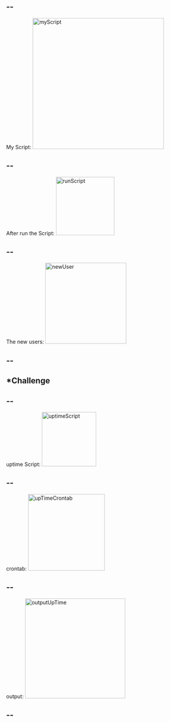 ##  --
My Script:
<img width="353" alt="myScript" src="https://user-images.githubusercontent.com/60838224/197313814-4d21d620-3545-4d74-a50e-600204face16.png">
##  --
After run the Script:
<img width="157" alt="runScript" src="https://user-images.githubusercontent.com/60838224/197314162-c5ba3b11-5dd6-454d-976e-fe5d318c2825.png">
##  --
The new users:
<img width="218" alt="newUser" src="https://user-images.githubusercontent.com/60838224/197314404-dac48e3c-471e-4487-8964-bcf83e1e6577.png">
##  --

## *Challenge

##  --
uptime Script:
<img width="146" alt="uptimeScript" src="https://user-images.githubusercontent.com/60838224/197314661-db3acd49-b9f1-4ca3-a204-ff31e407d7b5.png">
##  --
crontab:
<img width="206" alt="upTimeCrontab" src="https://user-images.githubusercontent.com/60838224/197314680-ef73b2df-d396-4b84-b530-304639ee114b.png">
##  --
output:
<img width="269" alt="outputUpTime" src="https://user-images.githubusercontent.com/60838224/197314710-84cc3325-8c38-4f26-a7ef-94198858a046.png">
##  --
